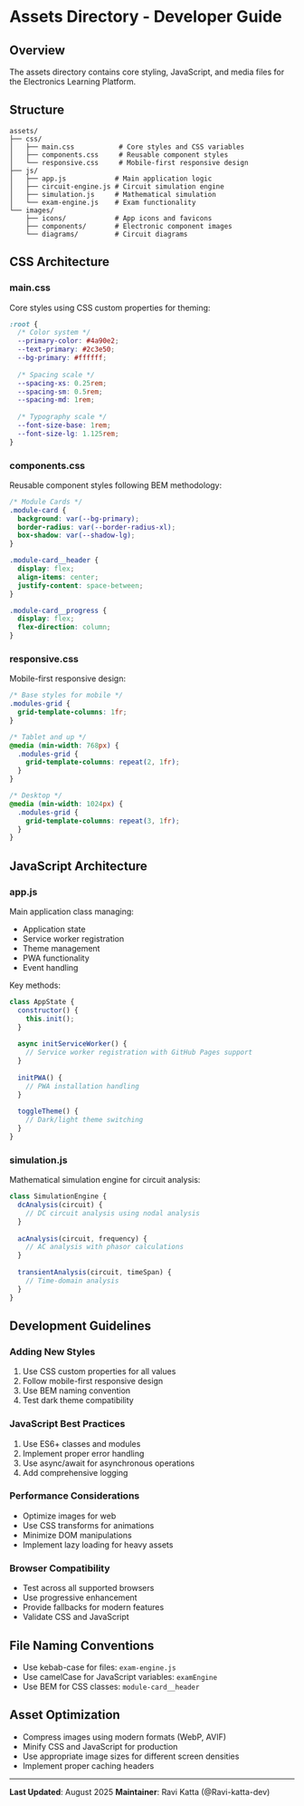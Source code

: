 # Assets Directory - Developer Guide

## Overview
The assets directory contains core styling, JavaScript, and media files for the Electronics Learning Platform.

## Structure
```
assets/
├── css/
│   ├── main.css           # Core styles and CSS variables
│   ├── components.css     # Reusable component styles
│   └── responsive.css     # Mobile-first responsive design
├── js/
│   ├── app.js            # Main application logic
│   ├── circuit-engine.js # Circuit simulation engine
│   ├── simulation.js     # Mathematical simulation
│   └── exam-engine.js    # Exam functionality
└── images/
    ├── icons/            # App icons and favicons
    ├── components/       # Electronic component images
    └── diagrams/         # Circuit diagrams
```

## CSS Architecture

### main.css
Core styles using CSS custom properties for theming:

```css
:root {
  /* Color system */
  --primary-color: #4a90e2;
  --text-primary: #2c3e50;
  --bg-primary: #ffffff;
  
  /* Spacing scale */
  --spacing-xs: 0.25rem;
  --spacing-sm: 0.5rem;
  --spacing-md: 1rem;
  
  /* Typography scale */
  --font-size-base: 1rem;
  --font-size-lg: 1.125rem;
}
```

### components.css
Reusable component styles following BEM methodology:

```css
/* Module Cards */
.module-card {
  background: var(--bg-primary);
  border-radius: var(--border-radius-xl);
  box-shadow: var(--shadow-lg);
}

.module-card__header {
  display: flex;
  align-items: center;
  justify-content: space-between;
}

.module-card__progress {
  display: flex;
  flex-direction: column;
}
```

### responsive.css
Mobile-first responsive design:

```css
/* Base styles for mobile */
.modules-grid {
  grid-template-columns: 1fr;
}

/* Tablet and up */
@media (min-width: 768px) {
  .modules-grid {
    grid-template-columns: repeat(2, 1fr);
  }
}

/* Desktop */
@media (min-width: 1024px) {
  .modules-grid {
    grid-template-columns: repeat(3, 1fr);
  }
}
```

## JavaScript Architecture

### app.js
Main application class managing:
- Application state
- Service worker registration
- Theme management
- PWA functionality
- Event handling

Key methods:
```javascript
class AppState {
  constructor() {
    this.init();
  }
  
  async initServiceWorker() {
    // Service worker registration with GitHub Pages support
  }
  
  initPWA() {
    // PWA installation handling
  }
  
  toggleTheme() {
    // Dark/light theme switching
  }
}
```

### simulation.js
Mathematical simulation engine for circuit analysis:

```javascript
class SimulationEngine {
  dcAnalysis(circuit) {
    // DC circuit analysis using nodal analysis
  }
  
  acAnalysis(circuit, frequency) {
    // AC analysis with phasor calculations
  }
  
  transientAnalysis(circuit, timeSpan) {
    // Time-domain analysis
  }
}
```

## Development Guidelines

### Adding New Styles
1. Use CSS custom properties for all values
2. Follow mobile-first responsive design
3. Use BEM naming convention
4. Test dark theme compatibility

### JavaScript Best Practices
1. Use ES6+ classes and modules
2. Implement proper error handling
3. Use async/await for asynchronous operations
4. Add comprehensive logging

### Performance Considerations
- Optimize images for web
- Use CSS transforms for animations
- Minimize DOM manipulations
- Implement lazy loading for heavy assets

### Browser Compatibility
- Test across all supported browsers
- Use progressive enhancement
- Provide fallbacks for modern features
- Validate CSS and JavaScript

## File Naming Conventions
- Use kebab-case for files: `exam-engine.js`
- Use camelCase for JavaScript variables: `examEngine`
- Use BEM for CSS classes: `module-card__header`

## Asset Optimization
- Compress images using modern formats (WebP, AVIF)
- Minify CSS and JavaScript for production
- Use appropriate image sizes for different screen densities
- Implement proper caching headers

---

**Last Updated**: August 2025
**Maintainer**: Ravi Katta (@Ravi-katta-dev)
